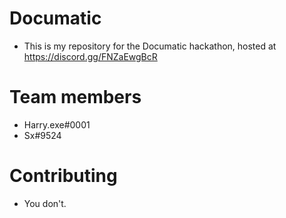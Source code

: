 # Documatic

- This is my repository for the Documatic hackathon, hosted at https://discord.gg/FNZaEwgBcR

# Team members

- Harry.exe#0001
- Sx#9524


# Contributing

- You don't.